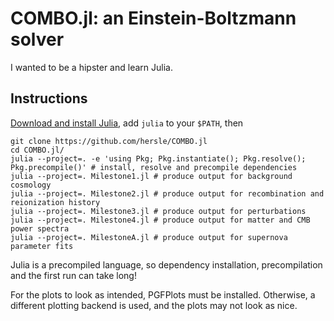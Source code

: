 COMBO.jl: an Einstein-Boltzmann solver
==========================================

I wanted to be a hipster and learn Julia.

Instructions
------------

[Download and install Julia](https://julialang.org/downloads/), add `julia` to your `$PATH`, then
```
git clone https://github.com/hersle/COMBO.jl
cd COMBO.jl/
julia --project=. -e 'using Pkg; Pkg.instantiate(); Pkg.resolve(); Pkg.precompile()' # install, resolve and precompile dependencies
julia --project=. Milestone1.jl # produce output for background cosmology
julia --project=. Milestone2.jl # produce output for recombination and reionization history
julia --project=. Milestone3.jl # produce output for perturbations
julia --project=. Milestone4.jl # produce output for matter and CMB power spectra
julia --project=. MilestoneA.jl # produce output for supernova parameter fits
```

Julia is a precompiled language,
so dependency installation, precompilation and the first run can take long!

For the plots to look as intended, PGFPlots must be installed.
Otherwise, a different plotting backend is used,
and the plots may not look as nice.
